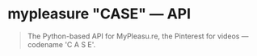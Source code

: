 mypleasure "CASE" — API
=======================

> The Python-based API for MyPleasu.re, the Pinterest for videos — codename 'C A S E'.
